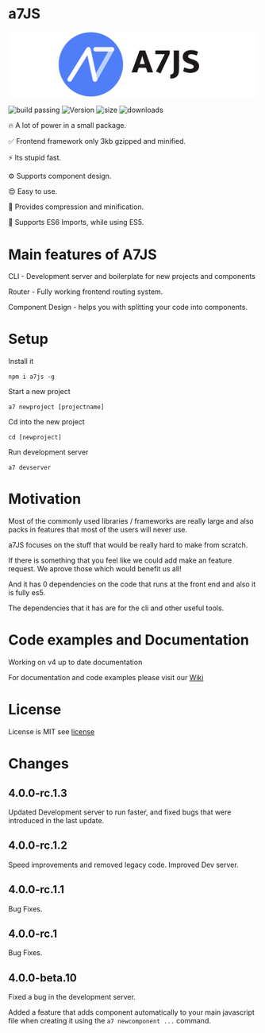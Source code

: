 
# a7JS

![a7JS](./designs/banner.png)

![build passing](https://img.shields.io/badge/build-passing-success)
![Version](https://img.shields.io/npm/v/a7js)
![size](https://img.shields.io/badge/Size-3kb-success)
![downloads](https://img.shields.io/npm/dy/a7js)

🔥 A lot of power in a small package.

✅ Frontend framework only 3kb gzipped and minified.

⚡ Its stupid fast.

⚙️ Supports component design.

😍 Easy to use.

🚀 Provides compression and minification.

👑 Supports ES6 Imports, while using ES5.

# Main features of A7JS

CLI - Development server and boilerplate for new projects and components

Router - Fully working frontend routing system.

Component Design - helps you with splitting your code into components.

# Setup

Install it

```shell
npm i a7js -g
```

Start a new project

```shell
a7 newproject [projectname]
```

Cd into the new project

```shell
cd [newproject]
```

Run development server

```shell
a7 devserver
```

# Motivation

Most of the commonly used libraries / frameworks are really large and also packs in features that most of the users will never use.

a7JS focuses on the stuff that would be really hard to make from scratch.

If there is something that you feel like we could add make an feature request. We aprove those which would benefit us all!

And it has 0 dependencies on the code that runs at the front end and also it is fully es5.

The dependencies that it has are for the cli and other useful tools.

# Code examples and Documentation

Working on v4 up to date documentation

For documentation and code examples please visit our [Wiki](https://github.com/anton7r/a7JS/wiki)

# License

License is MIT see [license](https://github.com/anton7r/a7JS/blob/master/LICENSE)

# Changes

## 4.0.0-rc.1.3

Updated Development server to run faster,
and fixed bugs that were introduced in the last update.

## 4.0.0-rc.1.2

Speed improvements and removed legacy code.
Improved Dev server.

## 4.0.0-rc.1.1

Bug Fixes.

## 4.0.0-rc.1

Bug Fixes.

## 4.0.0-beta.10

Fixed a bug in the development server.

Added a feature that adds component automatically to your main javascript file when creating it using the `a7 newcomponent ...` command.
